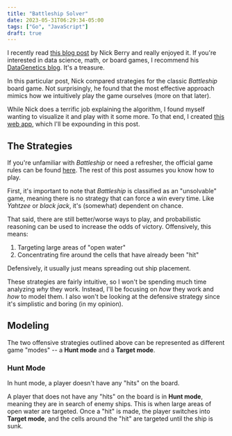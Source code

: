 ```yaml
---
title: "Battleship Solver"
date: 2023-05-31T06:29:34-05:00
tags: ["Go", "JavaScript"]
draft: true
---
```


I recently read [this blog post](http://www.datagenetics.com/blog/december32011/) by Nick Berry and really enjoyed it.  If you're interested in data science, math, or board games, I recommend his [DataGenetics blog](https://datagenetics.com/blog.html).  It's a treasure.

In this particular post, Nick compared strategies for the classic *Battleship* board game.  Not surprisingly, he found that the most effective approach mimics how we intuitively play the game ourselves (more on that later).

While Nick does a terrific job explaining the algorithm, I found myself wanting to visualize it and play with it some more.  To that end, I created [this web app](https://battleship.lukeorth.com), which I'll be expounding in this post.

<!--more-->

## The Strategies

If you're unfamiliar with *Battleship* or need a refresher, the official game rules can be found [here](https://www.hasbro.com/common/instruct/battleship.pdf).  The rest of this post assumes you know how to play.

First, it's important to note that *Battleship* is classified as an "unsolvable" game, meaning there is no strategy that can force a win every time.  Like *Yahtzee* or *black jack*, it's (somewhat) dependent on chance.

That said, there are still better/worse ways to play, and probabilistic reasoning can be used to increase the odds of victory.  Offensively, this means:

1. Targeting large areas of "open water"
2. Concentrating fire around the cells that have already been "hit"  

Defensively, it usually just means spreading out ship placement.

These strategies are fairly intuitive, so I won't be spending much time analyzing *why* they work.  Instead, I'll be focusing on *how* they work and *how* to model them.  I also won't be looking at the defensive strategy since it's simplistic and boring (in my opinion).

## Modeling

The two offensive strategies outlined above can be represented as different game "modes" -- a **Hunt mode** and a **Target mode**.

### Hunt Mode

In hunt mode, a player doesn't have any "hits" on the board.

A player that does not have any "hits" on the board is in **Hunt mode**, meaning they are in search of enemy ships.  This is when large areas of open water are targeted.  Once a "hit" is made, the player switches into **Target mode**, and the cells around the "hit" are targeted until the ship is sunk.


